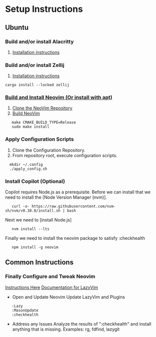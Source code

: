# Setup Instructions

## Ubuntu

### Build and/or install Alacritty

1. [Installation instructions](https://github.com/alacritty/alacritty/blob/master/INSTALL.md)

### Build and/or install Zellij

1. [Installation instructions](https://github.com/zellij-org/zellij)
  ```console
  cargo install --locked zellij
  ```

### [Build and Install Neovim (Or install with apt)](https://github.com/neovim/neovim/wiki/Building-Neovim#build-prerequisites)
1. [Clone the NeoVim Repository](https://github.com/neovim/neovim)
1. [Build NeoVim](https://github.com/neovim/neovim/wiki/Building-Neovim)
```
   make CMAKE_BUILD_TYPE=Release
   sudo make install
```

### Apply Configuration Scripts

1. Clone the Configuration Repository.
1. From repository root, execute configuration scripts.
```
  mkdir ~/.config
  ./apply_config.sh
```

### Install Copilot (Optional)

Copilot requires Node.js as a prerequisite. Before we can install that we need to install the [Node Version Manager (nvm)]. 
```
   curl -o- https://raw.githubusercontent.com/nvm-sh/nvm/v0.38.0/install.sh | bash
```

Next we need to [install Node.js]
```
   nvm install --lts
```

Finally we need to install the neovim package to satisfy :checkhealth
```
   npm install -g neovim
```

## Common Instructions
### Finally Configure and Tweak Neovim
[Instructions Here](https://github.com/folke/lazy.nvim)
[Documentation for LazyVim](https://www.lazyvim.org/)
- Open and Update Neovim
Update LazyVim and Plugins
```
   :Lazy
   :MasonUpdate
   :checkhealth
```
- Address any Issues
Analyze the results of ":checkhealth" and install anything that is missing.
Examples: rg, fdfind, lazygit
